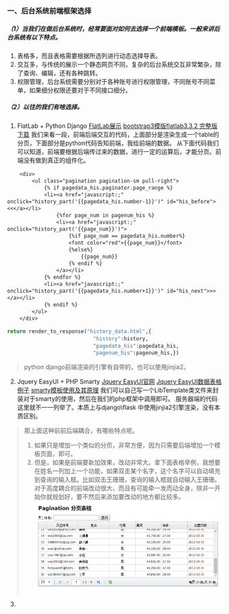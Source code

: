 ### 一、后台系统前端框架选择
##### （1）当我们在做后台系统时，经常要面对如何去选择一个前端模板。一般来讲后台系统有以下特点。
1. 表格多，而且表格需要根据所选列进行动态选择导表。
2. 交互多，与传统的展示一个静态网页不同，复杂的后台系统交互非常繁杂，除了查询、编辑，还有各种跳转。
3. 权限管理，后台系统需要分别对于各种账号进行权限管理，不同账号不同菜单，如果细分权限还要对于不同接口细分。

##### （2）以往的我们有啥选择。
1. FlatLab + Python Django
[FlatLab展示](http://thevectorlab.net/flatlab/)
[bootstrap3模版flatlab3.3.2 完整版下载](http://download.csdn.net/download/zengyi083011/8447049)
我们来看一段，前端后端交互的代码，上面部分是渲染生成一个table的分页，下面部分是python代码告知前端，我给前端的数据。
从下面代码我们可以知道，前端要根据后端传过来的数据，进行一定的运算后，才能分页。前端没有做到真正的组件化。
```vbscript-html
	<div>
        <ul class="pagination pagination-sm pull-right">
            {% if pagedata_his.paginator.page_range %} 
            <li><a href="javascript:;" onclick="history_part('{{pagedata_his.number-1}}')" id="his_before"><<</a></li> 
                {%for page_num in pagenum_his %}
                <li><a href="javascript:;" onclick="history_part('{{page_num}}')"> 
                    {%if page_num == pagedata_his.number%} 
                    <font color="red">{{page_num}}</font> 
                    {%else%} 
                        {{page_num}} 
                    {% endif %}
                </a></li> 
            {% endfor %} 
            <li><a href="javascript:;" onclick="history_part('{{pagedata_his.number+1}}')" id="his_next">>></a></li> 
            {% endif %}
        </ul>
    </div>
```
``` python
return render_to_response("history_data.html",{
                            "history":history,
                            "pagedata_his":pagedata_his,
                            "pagenum_his":pagenum_his,})
```
> python django前端渲染的引擎有自带的，也可以使用jinjia2。

2. Jquery EasyUI + PHP Smarty
[Jquery EasyUI官网](http://www.jeasyui.net/)
[Jquery EasyUI数据表格例子](http://www.jeasyui.net/demo/331.html)
[smarty模板使用及其原理](http://www.yiibai.com/smarty/smarty_install.html)
我们可以自己写一个LibTemplate类文件来封装对于smarty的使用，然后在我们的php框架中调用即可。
服务器端的代码这里就不一一列举了。本质上与django\flask 中使用jinjia2引擎渲染，没有本质区别。


> 那上面这种前前后端耦合，有哪些特点呢。
> 1. 如果只是增加一个类似的分页，非常方便，因为只需要后端增加一个模板页面，即可。
> 2. 但是，如果是前端要新加效果，改动非常大。拿下面表格举例，我想要在姓名一列加上一个功能，如果双击某个名字，这个名字可以自动填充到查询的输入框。比如双击王珊珊，查询的输入框就自动输入王珊珊。对于高度耦合的前端改动很大，而且有可能牵一发而动全身，除非一开始你就规划好，要不然后来添加要改动的地方都比较多。
![Alt text](./分页表格.png)


3. 